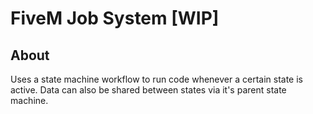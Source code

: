 # FiveM Job System [WIP]

## About

Uses a state machine workflow to run code whenever a certain state is active. Data can also be shared between states via it's parent state machine.

